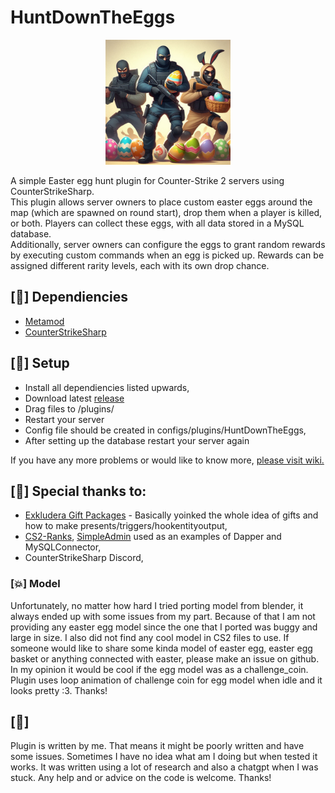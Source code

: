 # HuntDownTheEggs
<p align="center">
    <img src="img/huntdown.jpg" width="200">
</p>
A simple Easter egg hunt plugin for Counter-Strike 2 servers using CounterStrikeSharp. <br>
This plugin allows server owners to place custom easter eggs around the map (which are spawned on round start), drop them when a player is killed, or both. Players can collect these eggs, with all data stored in a MySQL database.<br>
Additionally, server owners can configure the eggs to grant random rewards by executing custom commands when an egg is picked up. Rewards can be assigned different rarity levels, each with its own drop chance.<br>

## [📌] Dependiencies
- [Metamod](https://www.sourcemm.net/)
- [CounterStrikeSharp](https://github.com/roflmuffin/CounterStrikeSharp)  

## [📌] Setup
- Install all dependiencies listed upwards,
- Download latest [release](https://github.com/Letaryat/HuntDownTheEggs/releases)
- Drag files to /plugins/
- Restart your server
- Config file should be created in configs/plugins/HuntDownTheEggs,
- After setting up the database restart your server again

If you have any more problems or would like to know more, [please visit wiki.](https://github.com/Letaryat/HuntDownTheEggs/wiki)

## [💖] Special thanks to:
- [Exkludera Gift Packages](https://github.com/exkludera/cs2-gift-packages) - Basically yoinked the whole idea of gifts and how to make presents/triggers/hookentityoutput,
- [CS2-Ranks](https://github.com/partiusfabaa/cs2-ranks), [SimpleAdmin](github.com/daffyyyy/CS2-SimpleAdmin) used as an examples of Dapper and MySQLConnector, 
- CounterStrikeSharp Discord,

### [💥] Model
Unfortunately, no matter how hard I tried porting model from blender, it always ended up with some issues from my part. Because of that I am not providing any easter egg model since the one that I ported was buggy and large in size. I also did not find any cool model in CS2 files to use. If someone would like to share some kinda model of easter egg, easter egg basket or anything connected with easter, please make an issue on github. In my opinion it would be cool if the egg model was as a challenge_coin. Plugin uses loop animation of challenge coin for egg model when idle and it looks pretty :3. 
Thanks!

## [🚨] 
Plugin is written by me. That means it might be poorly written and have some issues. Sometimes I have no idea what am I doing but when tested it works.
It was written using a lot of research and also a chatgpt when I was stuck. Any help and or advice on the code is welcome. Thanks!